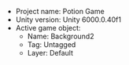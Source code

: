 <!-- UNITY CODE ASSIST INSTRUCTIONS START -->
- Project name: Potion Game
- Unity version: Unity 6000.0.40f1
- Active game object:
  - Name: Background2
  - Tag: Untagged
  - Layer: Default
<!-- UNITY CODE ASSIST INSTRUCTIONS END -->